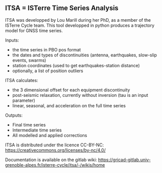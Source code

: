 ## ITSA = ISTerre Time Series Analysis

ITSA was developped by Lou Marill during her PhD, as a member of the ISTerre Cycle team.
This tool developped in python produces a trajectory model for GNSS time series. 

Inputs:
- the time series in PBO pos format
- the dates and types of discontinuities (antenna, earthquakes, slow-slip events, swarms)
- station coordinates (used to get earthquakes-station distance)
- optionally, a list of position outliers

ITSA calculates:
- the 3 dimensional offset for each equipment discontinuity
- post-seismic relaxation, currently without inversion (tau is an input parameter)
- linear, seasonal, and acceleration on the full time series

Outputs:
- Final time series
- Intermediate time series
- All modelled and applied corrections

ITSA is distributed under the licence CC-BY-NC: https://creativecommons.org/licenses/by-nc/4.0/

Documentation is available on the gitlab wiki: https://gricad-gitlab.univ-grenoble-alpes.fr/isterre-cycle/itsa/-/wikis/home

